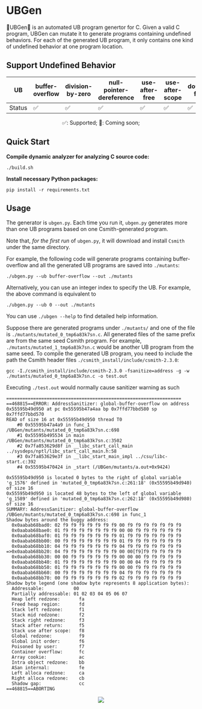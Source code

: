 # UBGen

🌟UBGen🌟 is an automated UB program genertor for C. Given a valid C program, UBGen can mutate it to generate programs containing undefined behaviors. For each of the generated UB program, it only contains one kind of undefined behavior at one program location.

## Support Undefined Behavior

<div align="center">

| UB | buffer-overflow | division-by-zero | null-pointer-dereference | use-after-free | use-after-scope | double-free | integer-overflow |
| ------------ | ------------------------------------ | ----------------------------------------------- | ---------------------------------------------- | ----------------------------------------- | ------------------------------------- | ----------------------------------------------------- | ------------ |
| Status         | ✅                                    | ✅                                               |   ✅                                            | ✅ | ✅ |     ✅                                                  | ✅ |


✅: Supported; 🔨: Coming soon;

</div>

## Quick Start

**Compile dynamic analyzer for analyzing C source code:**
```shell
./build.sh
```

**Install necessary Python packages:**
```shell
pip install -r requirements.txt
```

## Usage

The generator is `ubgen.py`. Each time you run it, `ubgen.py` generates more than one UB programs based on one Csmith-generated program.

Note that, *for the first run* of `ubgen.py`, it will download and install `Csmith` under the same directory.

For example, the following code will generate programs containing buffer-overflow and all the generated UB programs are saved into `./mutants`:

```shell
./ubgen.py --ub buffer-overflow --out ./mutants
```

Alternatively, you can use an integer index to specify the UB. For example, the above command is equivalent to 
```shell
./ubgen.py --ub 0 --out ./mutants
```

You can use `./ubgen --help` to find detailed help information.

Suppose there are generated programs under `./mutants/` and one of the file is `./mutants/mutated_0_tmp6a83k7sn.c`. All generated files of the same prefix are from the same seed Csmith program.
For example, `./mutants/mutated_1_tmp6a83k7sn.c` would be another UB program from the same seed. To compile the generated UB program, you need to include the path the Csmith header files `./csmith_install/include/csmith-2.3.0`:
```shell
gcc -I./csmith_install/include/csmith-2.3.0 -fsanitize=address -g -w ./mutants/mutated_0_tmp6a83k7sn.c -o test.out
```
Executing `./test.out` would normally cause sanitizer warning as such
```shell
=================================================================
==468815==ERROR: AddressSanitizer: global-buffer-overflow on address 0x55595b49d950 at pc 0x55595b47a4aa bp 0x7ffd77bbd580 sp 0x7ffd77bbd570
READ of size 16 at 0x55595b49d950 thread T0
    #0 0x55595b47a4a9 in func_1 /UBGen/mutants/mutated_0_tmp6a83k7sn.c:698
    #1 0x55595b495534 in main /UBGen/mutants/mutated_0_tmp6a83k7sn.c:3502
    #2 0x7fa853629d8f in __libc_start_call_main ../sysdeps/nptl/libc_start_call_main.h:58
    #3 0x7fa853629e3f in __libc_start_main_impl ../csu/libc-start.c:392
    #4 0x55595b470424 in _start (/UBGen/mutants/a.out+0x9424)

0x55595b49d950 is located 0 bytes to the right of global variable 'g_1576' defined in 'mutated_0_tmp6a83k7sn.c:261:18' (0x55595b49d940) of size 16
0x55595b49d950 is located 48 bytes to the left of global variable 'g_1589' defined in 'mutated_0_tmp6a83k7sn.c:262:18' (0x55595b49d980) of size 16
SUMMARY: AddressSanitizer: global-buffer-overflow /UBGen/mutants/mutated_0_tmp6a83k7sn.c:698 in func_1
Shadow bytes around the buggy address:
  0x0aabab68bad0: 02 f9 f9 f9 f9 f9 f9 f9 00 f9 f9 f9 f9 f9 f9 f9
  0x0aabab68bae0: 01 f9 f9 f9 f9 f9 f9 f9 00 00 f9 f9 f9 f9 f9 f9
  0x0aabab68baf0: 01 f9 f9 f9 f9 f9 f9 f9 01 f9 f9 f9 f9 f9 f9 f9
  0x0aabab68bb00: 00 f9 f9 f9 f9 f9 f9 f9 01 f9 f9 f9 f9 f9 f9 f9
  0x0aabab68bb10: 04 f9 f9 f9 f9 f9 f9 f9 04 f9 f9 f9 f9 f9 f9 f9
=>0x0aabab68bb20: 04 f9 f9 f9 f9 f9 f9 f9 00 00[f9]f9 f9 f9 f9 f9
  0x0aabab68bb30: 00 00 f9 f9 f9 f9 f9 f9 00 00 00 f9 f9 f9 f9 f9
  0x0aabab68bb40: 01 f9 f9 f9 f9 f9 f9 f9 00 00 04 f9 f9 f9 f9 f9
  0x0aabab68bb50: 01 f9 f9 f9 f9 f9 f9 f9 00 00 f9 f9 f9 f9 f9 f9
  0x0aabab68bb60: 00 f9 f9 f9 f9 f9 f9 f9 04 f9 f9 f9 f9 f9 f9 f9
  0x0aabab68bb70: 00 f9 f9 f9 f9 f9 f9 f9 02 f9 f9 f9 f9 f9 f9 f9
Shadow byte legend (one shadow byte represents 8 application bytes):
  Addressable:           00
  Partially addressable: 01 02 03 04 05 06 07 
  Heap left redzone:       fa
  Freed heap region:       fd
  Stack left redzone:      f1
  Stack mid redzone:       f2
  Stack right redzone:     f3
  Stack after return:      f5
  Stack use after scope:   f8
  Global redzone:          f9
  Global init order:       f6
  Poisoned by user:        f7
  Container overflow:      fc
  Array cookie:            ac
  Intra object redzone:    bb
  ASan internal:           fe
  Left alloca redzone:     ca
  Right alloca redzone:    cb
  Shadow gap:              cc
==468815==ABORTING
```

<p align="center">
    <a href="https://dl.acm.org/doi/10.1145/3575693.3575707"><img src="https://img.shields.io/badge/Paper-ASPLOS'24-a55fed.svg"></a>
</p>
